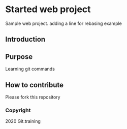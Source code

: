 # Started web project
Sample web project. 
adding a line for rebasing example
## Introduction

## Purpose
Learning git commands

## How to contribute

Please fork this repository
### Copyright

2020 Git.training
